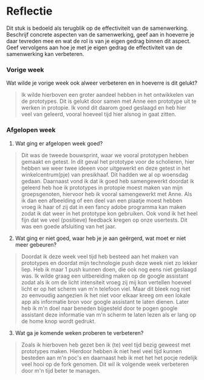 Reflectie
==========

Dit stuk is bedoeld als terugblik op de effectiviteit van de samenwerking.
Beschrijf concrete aspecten van de samenwerking, geef aan in hoeverre je daar tevreden mee en wat de rol is
 van je eigen gedrag binnen dit aspect. Geef vervolgens aan hoe je met je eigen gedrag de effectiviteit van 
 de samenwerking kan verbeteren.


### Vorige week
Wat wilde je vorige week ook alweer verbeteren en in hoeverre is dit gelukt? 
> Ik wilde hierboven een groter aandeel hebben in het ontwikkelen van de prototypes.
Dit is gelukt door samen met Anne een prototype uit te werken in protopie. Ik vond dit daarom goed geslaagd en heb hier veel van geleerd, vooral hoeveel tijd hier alsnog in gaat zitten. 
### Afgelopen week


1. Wat ging er afgelopen week goed?
> Dit was de tweede bouwsprint, waar we vooral prototypen hebben gemaakt en getest. 
In dit geval het prototype voor de scholieren, hier hebben we weer twee ideeen voor uitgewerkt en deze getest in het winkelcentrum(pje) van presikhaaf. 
Dit hadden we al op woensdag gedaan. 
Daarnaast vond ik dat ik goed heb samengewerkt doordat ik geleerd heb hoe ik prototypes in protopie moest maken van mijn groepsgenoten, hiervoor heb ik vooral samengewerkt met Anne. 
Als ik dan een afbeelding of een deel van een plaatje moest hebben vroeg ik haar of zij dat in een fancy adobe programma kan maken zodat ik dat weer in het prototype kon gebruiken. 
Ook vond ik het heel fijn dat we veel (positieve) feedback kregen op onze usertests. Dit was een goede afsluiting van het jaar.


2. Wat ging er niet goed, waar heb je je aan geërgerd, wat moet er niet meer gebeuren?
> Doordat ik deze week veel tijd heb besteed aan het maken van prototypes en doordat mijn technologie push deze week niet zo lekker liep. Heb ik maar 1 push kunnen doen, die ook nog eens niet geslaagd was. 
Ik wilde graag een uitbereiding maken op de google assistant zodat als ik om de licht intensiteit vroeg zij mij kon vertellen hoeveel licht er op het scherm van m'n telefoon viel. 
Maar dit bleek nog niet zo eenvoudig aangezien ik het niet voor elkaar kreeg om een lokale app als informatie bron voor google assistant te laten dienen. Later heb ik m'n doel naar beneden bijgesteld door te pogen google assistant deze informatie van m'n scherm te laten lezen als er lang op de home knop wordt gedrukt.

3. Wat ga je komende weken proberen te verbeteren?
> Zoals ik hierboven heb gezet ben ik (te) veel tijd bezig geweest met prototypes maken. Hierdoor hebben ik niet heel veel tijd kunnen besteden aan m'n poc's en daarnaast heb ik met het het pocje redelijk veel hooi op de fork genomen. Dit wil ik volgende week verbeteren door m'n tijd beter te managen. 